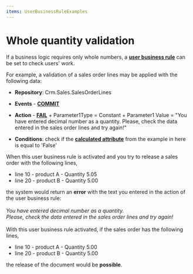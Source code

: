 ```yaml
---
items: UserBusinessRuleExamples
---
```


# Whole quantity validation

If a business logic requires only whole numbers, a **[user business rule](https://docs.erp.net/tech/advanced/user-business-rules/index.html)** can be set to check users' work.

For example, a validation of a sales order lines may be applied with the following data:

- **Repository**: Crm.Sales.SalesOrderLines

- **Events** - **[COMMIT](https://docs.erp.net/tech/advanced/user-business-rules/events/commit.html)**

- **Action** - **[FAIL](https://docs.erp.net/tech/advanced/user-business-rules/action-types/fail.html)** + Parameter1Type = Constant + Parameter1 Value = "You have entered decimal number as a quantity. Please, check the data entered in the sales order lines and try again!"

- **Conditions**: check if the **[calculated attribute](https://docs.erp.net/tech/advanced/calculated-attributes/examples/check-if-quantity-is-whole-number.html)** from the example in here is equal to 'False'

When this user business rule is activated and you try to release a sales order with the following lines,

- line 10 - product A - Quantity 5.05
- line 20 - product B - Quantity 5.00

the system would return an **error** with the text you entered in the action of the user business rule: <br><br> _You have entered decimal number as a quantity. <br>Please, check the data entered in the sales order lines and try again!_ <br><br>
With this user business rule activated, if the sales order has the following lines,

- line 10 - product A - Quantity 5.00
- line 20 - product B - Quantity 5.00

the release of the document would be **possible**.
